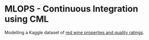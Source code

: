 # MLOPS - Continuous Integration using CML
Modelling a Kaggle dataset of [red wine properties and quality ratings](https://www.kaggle.com/uciml/red-wine-quality-cortez-et-al-2009). 
